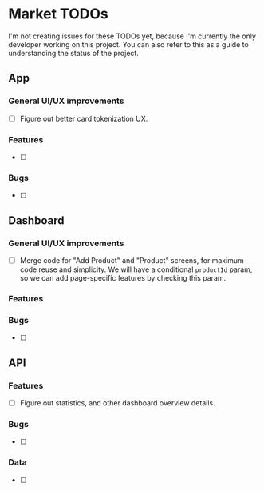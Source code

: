 # Market TODOs

I'm not creating issues for these TODOs yet, because I'm currently the only developer working on this project. You can also refer to this as a guide to understanding the status of the project.

## App

### General UI/UX improvements

- [ ] Figure out better card tokenization UX.

### Features

- [ ]

### Bugs

- [ ]

## Dashboard

### General UI/UX improvements

- [ ] Merge code for "Add Product" and "Product" screens, for maximum code reuse and simplicity. We will have a conditional `productId` param, so we can add page-specific features by checking this param.

### Features

### Bugs

- [ ]

## API

### Features

- [ ] Figure out statistics, and other dashboard overview details.

### Bugs

- [ ]

### Data

- [ ]
